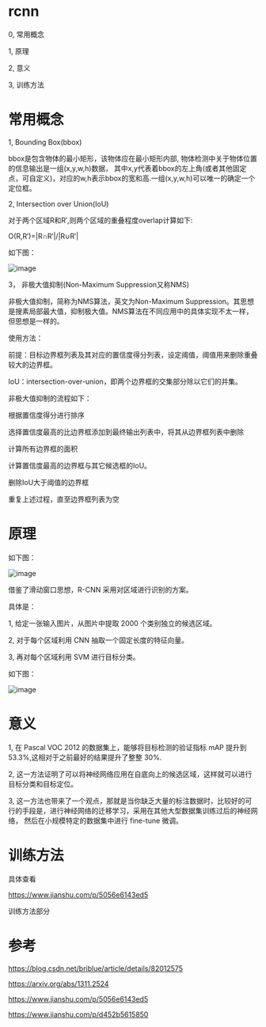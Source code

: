 # rcnn

0, 常用概念

1, 原理

2, 意义

3, 训练方法

# 常用概念

1, Bounding Box(bbox)

bbox是包含物体的最小矩形，该物体应在最小矩形内部, 
物体检测中关于物体位置的信息输出是一组(x,y,w,h)数据，
其中x,y代表着bbox的左上角(或者其他固定点，可自定义)，对应的w,h表示bbox的宽和高.一组(x,y,w,h)可以唯一的确定一个定位框。

2, Intersection over Union(IoU)

对于两个区域R和R′,则两个区域的重叠程度overlap计算如下:

O(R,R′)=|R∩R′|/|R∪R′|

如下图：

![image](https://user-images.githubusercontent.com/37278270/131203527-da74d627-d0ef-4e20-9b0d-1bcb5d68e218.png)

3， 非极大值抑制(Non-Maximum Suppression又称NMS)

非极大值抑制，简称为NMS算法，英文为Non-Maximum Suppression。其思想是搜素局部最大值，抑制极大值。NMS算法在不同应用中的具体实现不太一样，但思想是一样的。

使用方法：

前提：目标边界框列表及其对应的置信度得分列表，设定阈值，阈值用来删除重叠较大的边界框。

IoU：intersection-over-union，即两个边界框的交集部分除以它们的并集。

非极大值抑制的流程如下：

根据置信度得分进行排序

选择置信度最高的比边界框添加到最终输出列表中，将其从边界框列表中删除

计算所有边界框的面积

计算置信度最高的边界框与其它候选框的IoU。

删除IoU大于阈值的边界框

重复上述过程，直至边界框列表为空


# 原理

如下图：

![image](https://user-images.githubusercontent.com/37278270/131203707-7cd62a03-4cc2-48ec-bd6d-9981f2653f3c.png)


借鉴了滑动窗口思想，R-CNN 采用对区域进行识别的方案。

具体是：

1, 给定一张输入图片，从图片中提取 2000 个类别独立的候选区域。

2, 对于每个区域利用 CNN 抽取一个固定长度的特征向量。

3, 再对每个区域利用 SVM 进行目标分类。

如下图：

![image](https://user-images.githubusercontent.com/37278270/131203795-b9c6a1e0-1035-484a-a6fa-d263f779e4d4.png)

# 意义
1, 在 Pascal VOC 2012 的数据集上，能够将目标检测的验证指标 mAP 提升到 53.3%,这相对于之前最好的结果提升了整整 30%.

2, 这一方法证明了可以将神经网络应用在自底向上的候选区域，这样就可以进行目标分类和目标定位。

3, 这一方法也带来了一个观点，那就是当你缺乏大量的标注数据时，比较好的可行的手段是，进行神经网络的迁移学习，采用在其他大型数据集训练过后的神经网络，
然后在小规模特定的数据集中进行 fine-tune 微调。


# 训练方法
具体查看

https://www.jianshu.com/p/5056e6143ed5

训练方法部分


# 参考
https://blog.csdn.net/briblue/article/details/82012575

https://arxiv.org/abs/1311.2524

https://www.jianshu.com/p/5056e6143ed5

https://www.jianshu.com/p/d452b5615850


